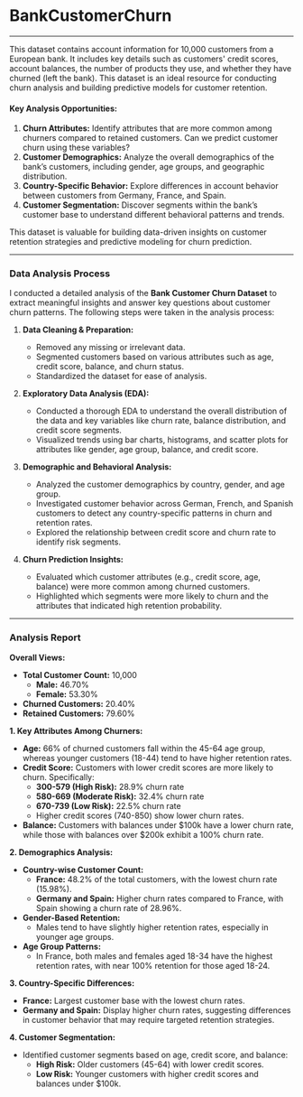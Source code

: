 # BankCustomerChurn
---
This dataset contains account information for 10,000 customers from a European bank. It includes key details such as customers' credit scores, account balances, the number of products they use, and whether they have churned (left the bank). This dataset is an ideal resource for conducting churn analysis and building predictive models for customer retention.

#### Key Analysis Opportunities:
1. **Churn Attributes:** Identify attributes that are more common among churners compared to retained customers. Can we predict customer churn using these variables?
2. **Customer Demographics:** Analyze the overall demographics of the bank’s customers, including gender, age groups, and geographic distribution.
3. **Country-Specific Behavior:** Explore differences in account behavior between customers from Germany, France, and Spain.
4. **Customer Segmentation:** Discover segments within the bank’s customer base to understand different behavioral patterns and trends.

This dataset is valuable for building data-driven insights on customer retention strategies and predictive modeling for churn prediction.

---

### Data Analysis Process

I conducted a detailed analysis of the **Bank Customer Churn Dataset** to extract meaningful insights and answer key questions about customer churn patterns. The following steps were taken in the analysis process:

1. **Data Cleaning & Preparation:**
   - Removed any missing or irrelevant data.
   - Segmented customers based on various attributes such as age, credit score, balance, and churn status.
   - Standardized the dataset for ease of analysis.

2. **Exploratory Data Analysis (EDA):**
   - Conducted a thorough EDA to understand the overall distribution of the data and key variables like churn rate, balance distribution, and credit score segments.
   - Visualized trends using bar charts, histograms, and scatter plots for attributes like gender, age group, balance, and credit score.

3. **Demographic and Behavioral Analysis:**
   - Analyzed the customer demographics by country, gender, and age group.
   - Investigated customer behavior across German, French, and Spanish customers to detect any country-specific patterns in churn and retention rates.
   - Explored the relationship between credit score and churn rate to identify risk segments.

4. **Churn Prediction Insights:**
   - Evaluated which customer attributes (e.g., credit score, age, balance) were more common among churned customers.
   - Highlighted which segments were more likely to churn and the attributes that indicated high retention probability.

---

### Analysis Report

**Overall Views:**
- **Total Customer Count:** 10,000
  - **Male:** 46.70%
  - **Female:** 53.30%
- **Churned Customers:** 20.40%
- **Retained Customers:** 79.60%

**1. Key Attributes Among Churners:**
- **Age:** 66% of churned customers fall within the 45-64 age group, whereas younger customers (18-44) tend to have higher retention rates.
- **Credit Score:** Customers with lower credit scores are more likely to churn. Specifically:
  - **300-579 (High Risk):** 28.9% churn rate
  - **580-669 (Moderate Risk):** 32.4% churn rate
  - **670-739 (Low Risk):** 22.5% churn rate
  - Higher credit scores (740-850) show lower churn rates.
- **Balance:** Customers with balances under $100k have a lower churn rate, while those with balances over $200k exhibit a 100% churn rate.

**2. Demographics Analysis:**
- **Country-wise Customer Count:**
  - **France:** 48.2% of the total customers, with the lowest churn rate (15.98%).
  - **Germany and Spain:** Higher churn rates compared to France, with Spain showing a churn rate of 28.96%.
- **Gender-Based Retention:**
  - Males tend to have slightly higher retention rates, especially in younger age groups.
- **Age Group Patterns:**
  - In France, both males and females aged 18-34 have the highest retention rates, with near 100% retention for those aged 18-24.

**3. Country-Specific Differences:**
- **France:** Largest customer base with the lowest churn rates.
- **Germany and Spain:** Display higher churn rates, suggesting differences in customer behavior that may require targeted retention strategies.

**4. Customer Segmentation:**
- Identified customer segments based on age, credit score, and balance:
  - **High Risk:** Older customers (45-64) with lower credit scores.
  - **Low Risk:** Younger customers with higher credit scores and balances under $100k.
